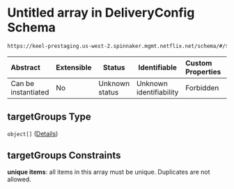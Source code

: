 # Untitled array in DeliveryConfig Schema

```txt
https://keel-prestaging.us-west-2.spinnaker.mgmt.netflix.net/schema/#/$defs/ApplicationLoadBalancerSpec/properties/targetGroups
```




| Abstract            | Extensible | Status         | Identifiable            | Custom Properties | Additional Properties | Access Restrictions | Defined In                                                    |
| :------------------ | ---------- | -------------- | ----------------------- | :---------------- | --------------------- | ------------------- | ------------------------------------------------------------- |
| Can be instantiated | No         | Unknown status | Unknown identifiability | Forbidden         | Allowed               | none                | [keel.schema.json\*](keel.schema.json "open original schema") |

## targetGroups Type

`object[]` ([Details](keel-defs-targetgroup.md))

## targetGroups Constraints

**unique items**: all items in this array must be unique. Duplicates are not allowed.
